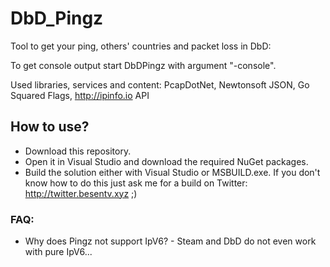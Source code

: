 # DbD_Pingz
Tool to get your ping, others' countries and packet loss in DbD:

To get console output start DbDPingz with argument "-console".

Used libraries, services and content:
PcapDotNet, Newtonsoft JSON, Go Squared Flags, http://ipinfo.io API

## How to use?
* Download this repository.
* Open it in Visual Studio and download the required NuGet packages.
* Build the solution either with Visual Studio or MSBUILD.exe. If you don't know how to do this just ask me for a build on Twitter: http://twitter.besentv.xyz ;)

 ### FAQ:
 * Why does Pingz not support IpV6? - Steam and DbD do not even work with pure IpV6...
